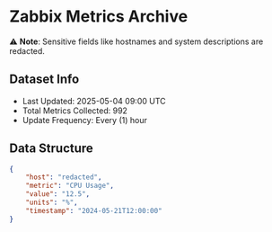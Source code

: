 # Zabbix Metrics Archive

⚠️ **Note**: Sensitive fields like hostnames and system descriptions are redacted.

## Dataset Info
- Last Updated: 2025-05-04 09:00 UTC
- Total Metrics Collected: 992
- Update Frequency: Every (1) hour

## Data Structure
```json
{
    "host": "redacted",
    "metric": "CPU Usage",
    "value": "12.5",
    "units": "%",
    "timestamp": "2024-05-21T12:00:00"
}
```
